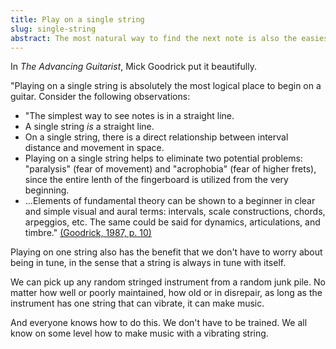 ```yaml
---
title: Play on a single string
slug: single-string
abstract: The most natural way to find the next note is also the easiest way to move up and down the fretboard.
---
```


In _The Advancing Guitarist_, 
Mick Goodrick put it beautifully.

"Playing on a single string is absolutely the most logical place to begin on a guitar.
Consider the following observations:

* "The simplest way to see notes is in a straight line.
* A single string *is* a straight line.
* On a single string, there is a direct relationship between interval distance and movement in space.
* Playing on a single string helps to eliminate two potential problems: "paralysis" (fear of movement)
and "acrophobia" (fear of higher frets),
since the entire lenth of the fingerboard is utilized from the very beginning.
* ...Elements of fundamental theory can be shown to a beginner in clear and simple visual and aural terms:
intervals, scale constructions, chords, arpeggios, etc.
The same could be said for dynamics, articulations, and timbre."
[(Goodrick, 1987, p. 10)](references#goodrick-1987)

Playing on one string also has the benefit that we don't have to worry about being in tune,
in the sense that a string is always in tune with itself.

We can pick up any random stringed instrument from a random junk pile.
No matter how well or poorly maintained,
how old or in disrepair,
as long as the instrument has one string that can vibrate,
it can make music.

And everyone knows how to do this.
We don't have to be trained.
We all know on some level how to make music with a vibrating string.



